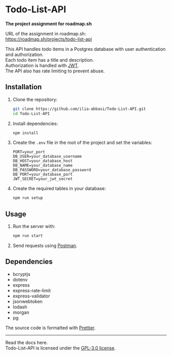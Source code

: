 # Todo-List-API

**The project assignment for roadmap.sh**

URL of the assignment in roadmap.sh:  
https://roadmap.sh/projects/todo-list-api

This API handles todo items in a Postgres database with user authentication and
authorization.  
Each todo item has a title and description.  
Authorization is handled with [JWT](https://www.jwt.io/).  
The API also has rate limiting to prevent abuse.

## Installation

1. Clone the repository:

   ```sh
   git clone https://github.com/ilia-abbasi/Todo-List-API.git
   cd Todo-List-API
   ```

2. Install dependencies:

   ```sh
   npm install
   ```

3. Create the `.env` file in the root of the project and set the variables:

   ```env
   PORT=your_port
   DB_USER=your_database_username
   DB_HOST=your_database_host
   DB_NAME=your_database_name
   DB_PASSWORD=your_database_password
   DB_PORT=your_database_port
   JWT_SECRET=your_jwt_secret
   ```

4. Create the required tables in your database:

   ```sh
   npm run setup
   ```

## Usage

1. Run the server with:

   ```sh
   npm run start
   ```

2. Send requests using [Postman](https://www.postman.com/).

## Dependencies

- bcryptjs
- dotenv
- express
- express-rate-limit
- express-validator
- jsonwebtoken
- lodash
- morgan
- pg

The source code is formatted with [Prettier](https://prettier.io/).

---

Read the docs here.  
Todo-List-API is licensed under the
[GPL-3.0 license](https://github.com/ilia-abbasi/Todo-List-API/blob/main/LICENSE).
